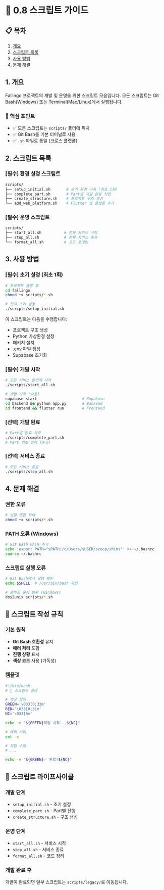 # 📜 0.8 스크립트 가이드

## 📋 목차

1. [개요](#1-개요)
2. [스크립트 목록](#2-스크립트-목록)
3. [사용 방법](#3-사용-방법)
4. [문제 해결](#4-문제-해결)

## 1. 개요

Fallingo 프로젝트의 개발 및 운영을 위한 스크립트 모음입니다. 모든 스크립트는 Git Bash(Windows) 또는 Terminal(Mac/Linux)에서 실행됩니다.

### 📌 핵심 포인트

- ✅ 모든 스크립트는 `scripts/` 폴더에 위치
- ✅ Git Bash를 기본 터미널로 사용
- ✅ `.sh` 파일로 통일 (크로스 플랫폼)

## 2. 스크립트 목록

### [필수] 환경 설정 스크립트

```bash
scripts/
├── setup_initial.sh       # 초기 환경 구축 (최초 1회)
├── complete_part.sh       # Part별 개발 완료 작업
├── create_structure.sh    # 프로젝트 구조 생성
└── add_web_platform.sh    # Flutter 웹 플랫폼 추가
```

### [필수] 운영 스크립트

```bash
scripts/
├── start_all.sh          # 전체 서비스 시작
├── stop_all.sh           # 전체 서비스 종료
└── format_all.sh         # 코드 포맷팅
```

## 3. 사용 방법

### [필수] 초기 설정 (최초 1회)

```bash
# 프로젝트 클론 후
cd fallingo
chmod +x scripts/*.sh

# 전체 초기 설정
./scripts/setup_initial.sh
```

이 스크립트는 다음을 수행합니다:

- 프로젝트 구조 생성
- Python 가상환경 설정
- 패키지 설치
- .env 파일 생성
- Supabase 초기화

### [필수] 개발 시작

```bash
# 모든 서비스 한번에 시작
./scripts/start_all.sh

# 개별 시작 (수동)
supabase start                    # Supabase
cd backend && python app.py       # Backend
cd frontend && flutter run        # Frontend
```

### [선택] 개발 완료

```bash
# Part별 완료 처리
./scripts/complete_part.sh
# Part 번호 입력 (0-5)
```

### [선택] 서비스 종료

```bash
# 모든 서비스 종료
./scripts/stop_all.sh
```

## 4. 문제 해결

### 권한 오류

```bash
# 실행 권한 부여
chmod +x scripts/*.sh
```

### PATH 오류 (Windows)

```bash
# Git Bash PATH 추가
echo 'export PATH="$PATH:/c/Users/$USER/scoop/shims"' >> ~/.bashrc
source ~/.bashrc
```

### 스크립트 실행 오류

```bash
# Git Bash에서 실행 확인
echo $SHELL  # /usr/bin/bash 확인

# 줄바꿈 문자 변환 (Windows)
dos2unix scripts/*.sh
```

## 📝 스크립트 작성 규칙

### 기본 원칙

- **Git Bash 호환성** 유지
- **에러 처리** 포함
- **진행 상황** 표시
- **색상 코드** 사용 (가독성)

### 템플릿

```bash
#!/bin/bash
# 🎯 스크립트 설명

# 색상 정의
GREEN='\033[0;32m'
RED='\033[0;31m'
NC='\033[0m'

echo -e "${GREEN}작업 시작...${NC}"

# 에러 처리
set -e

# 작업 수행
# ...

echo -e "${GREEN}✅ 완료!${NC}"
```

## 🔄 스크립트 라이프사이클

### 개발 단계

- `setup_initial.sh` - 초기 설정
- `complete_part.sh` - Part별 진행
- `create_structure.sh` - 구조 생성

### 운영 단계

- `start_all.sh` - 서비스 시작
- `stop_all.sh` - 서비스 종료
- `format_all.sh` - 코드 정리

### 개발 완료 후

개발이 완료되면 일부 스크립트는 `scripts/legacy/`로 이동됩니다.
